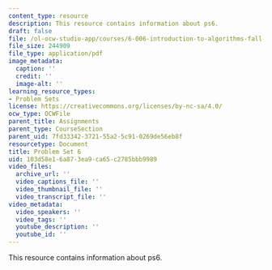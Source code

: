 ```yaml
---
content_type: resource
description: This resource contains information about ps6.
draft: false
file: /ol-ocw-studio-app/courses/6-006-introduction-to-algorithms-fall-2011/103d58e16a873ea9ca65c2785bbb9989_MIT6_006F11_ps6.pdf
file_size: 244909
file_type: application/pdf
image_metadata:
  caption: ''
  credit: ''
  image-alt: ''
learning_resource_types:
- Problem Sets
license: https://creativecommons.org/licenses/by-nc-sa/4.0/
ocw_type: OCWFile
parent_title: Assignments
parent_type: CourseSection
parent_uid: 7fd33342-3721-55a2-5c91-0269de56eb8f
resourcetype: Document
title: Problem Set 6
uid: 103d58e1-6a87-3ea9-ca65-c2785bbb9989
video_files:
  archive_url: ''
  video_captions_file: ''
  video_thumbnail_file: ''
  video_transcript_file: ''
video_metadata:
  video_speakers: ''
  video_tags: ''
  youtube_description: ''
  youtube_id: ''
---
```

This resource contains information about ps6.